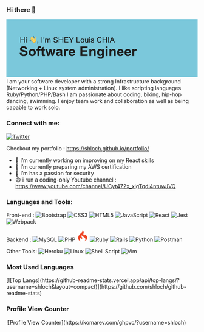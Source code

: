 ### Hi there 👋

<!--
**shloch/shloch** is a ✨ _special_ ✨ repository because its `README.md` (this file) appears on your GitHub profile.

Here are some ideas to get you started:

- 🔭 I’m currently working on ...
- 🌱 I’m currently learning ...
- 👯 I’m looking to collaborate on ...
- 🤔 I’m looking for help with ...
- 💬 Ask me about ...
- 📫 How to reach me: ...
- 😄 Pronouns: ...
- ⚡ Fun fact: ...
-->
[![MasterHead](https://github.com/shloch/shloch/blob/main/header.png)](https://github.com/shloch)
I am your software developer with a strong Infrastructure background (Networking + Linux system administration).
I like scripting languages Ruby/Python/PHP/Bash
I am passionate about coding, biking, hip-hop dancing, swimming.
I enjoy team work and collaboration as well as being capable to work solo.

<h3 align="left">Connect with me:</h3>
<p align="left">
<a href="https://twitter.com/shloch" target="blank"><img alt="Twitter" src="https://img.shields.io/badge/shloch-%231DA1F2.svg?style=for-the-badge&logo=Twitter&logoColor=white"/></a>
</p>

Checkout my portfolio : https://shloch.github.io/portfolio/

- 🔭 I’m currently working on improving on my React skills
- 🌱 I’m currently preparing my AWS certification
- 👯 I’m has a passion for security
- 😄 i run a coding-only Youtube channel : https://www.youtube.com/channel/UCyt472x_xlgTqdi4ntuwJVQ

<h3 align="left">Languages and Tools:</h3>
<p align="left">
   Front-end : 
   <img alt="Bootstrap" src="https://img.shields.io/badge/bootstrap-%23563D7C.svg?style=for-the-badge&logo=bootstrap&logoColor=white"/>
   <img alt="CSS3" src="https://img.shields.io/badge/css3-%231572B6.svg?style=for-the-badge&logo=css3&logoColor=white"/>
   <img alt="HTML5" src="https://img.shields.io/badge/html5-%23E34F26.svg?style=for-the-badge&logo=html5&logoColor=white"/>
   <img alt="JavaScript" src="https://img.shields.io/badge/javascript-%23323330.svg?style=for-the-badge&logo=javascript&logoColor=%23F7DF1E"/>
   <img alt="React" src="https://img.shields.io/badge/react-%2320232a.svg?style=for-the-badge&logo=react&logoColor=%2361DAFB"/>
   <img alt="Jest" src="https://img.shields.io/badge/-jest-%23C21325?style=for-the-badge&logo=jest&logoColor=white"/>
   <img alt="Webpack" src="https://img.shields.io/badge/webpack-%238DD6F9.svg?style=for-the-badge&logo=webpack&logoColor=black" />
</p>
<p align="left">
  Backend :
   <img alt="MySQL" src="https://img.shields.io/badge/mysql-%2300f.svg?style=for-the-badge&logo=mysql&logoColor=white"/>
   <img alt="PHP" src="https://img.shields.io/badge/php-%23777BB4.svg?style=for-the-badge&logo=php&logoColor=white"/>
   <img src="https://github.com/devicons/devicon/blob/master/icons/codeigniter/codeigniter-plain.svg" alt="c" width="30" title="CodeIgniter"/>
   <img alt="Ruby" src="https://img.shields.io/badge/ruby-%23CC342D.svg?style=for-the-badge&logo=ruby&logoColor=white"/>
   <img alt="Rails" src="https://img.shields.io/badge/rails-%23CC0000.svg?style=for-the-badge&logo=ruby-on-rails&logoColor=white"/>
   <img alt="Python" src="https://img.shields.io/badge/python-%2314354C.svg?style=for-the-badge&logo=python&logoColor=white"/>
   <img alt="Postman" src="https://img.shields.io/badge/Postman-FF6C37?style=for-the-badge&logo=postman&logoColor=red" />
</p>
 <p align="left">
   Other Tools:
   <img alt="Heroku" src="https://img.shields.io/badge/heroku-%23430098.svg?style=for-the-badge&logo=heroku&logoColor=white"/>
   <img alt="Linux" src="https://img.shields.io/badge/Linux-FCC624?style=for-the-badge&logo=linux&logoColor=black">
   <img alt="Shell Script" src="https://img.shields.io/badge/shell_script-%23121011.svg?style=for-the-badge&logo=gnu-bash&logoColor=white"/>  
   <img alt="Vim" src="https://img.shields.io/badge/VIM-%2311AB00.svg?style=for-the-badge&logo=vim&logoColor=white"/>
 </p>
 
 <h3 align="left">Most Used Languages </h3>
[![Top Langs](https://github-readme-stats.vercel.app/api/top-langs/?username=shloch&layout=compact)](https://github.com/shloch/github-readme-stats)
 
 <h3 align="left"> Profile View Counter </h3>
![Profile View Counter](https://komarev.com/ghpvc/?username=shloch)

